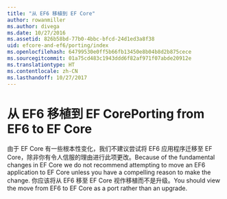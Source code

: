 ```yaml
---
title: "从 EF6 移植到 EF Core"
author: rowanmiller
ms.author: divega
ms.date: 10/27/2016
ms.assetid: 826b58bd-77b0-4bbc-bfcd-24d1ed3a8f38
uid: efcore-and-ef6/porting/index
ms.openlocfilehash: 64799530e0ff5b66fb13450e8b04b8d2b875cece
ms.sourcegitcommit: 01a75cd483c1943ddd6f82af971f07abde20912e
ms.translationtype: HT
ms.contentlocale: zh-CN
ms.lasthandoff: 10/27/2017
---
```

# <a name="porting-from-ef6-to-ef-core"></a><span data-ttu-id="25145-102">从 EF6 移植到 EF Core</span><span class="sxs-lookup"><span data-stu-id="25145-102">Porting from EF6 to EF Core</span></span>

<span data-ttu-id="25145-103">由于 EF Core 有一些根本性变化，我们不建议尝试将 EF6 应用程序迁移至 EF Core，除非你有令人信服的理由进行此项更改。</span><span class="sxs-lookup"><span data-stu-id="25145-103">Because of the fundamental changes in EF Core we do not recommend attempting to move an EF6 application to EF Core unless you have a compelling reason to make the change.</span></span> <span data-ttu-id="25145-104">你应该将从 EF6 移至 EF Core 视作移植而不是升级。</span><span class="sxs-lookup"><span data-stu-id="25145-104">You should view the move from EF6 to EF Core as a port rather than an upgrade.</span></span>

